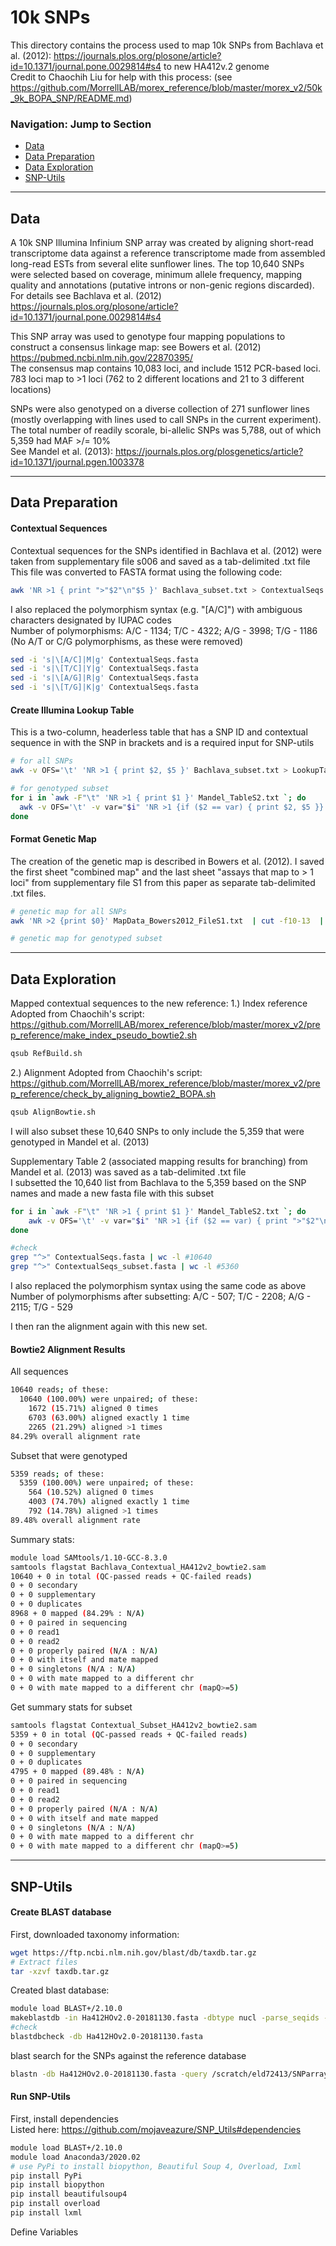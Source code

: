 # 10k SNPs

This directory contains the process used to map 10k SNPs from Bachlava et al. (2012): https://journals.plos.org/plosone/article?id=10.1371/journal.pone.0029814#s4 to new HA412v.2 genome  
Credit to Chaochih Liu for help with this process: (see https://github.com/MorrellLAB/morex_reference/blob/master/morex_v2/50k_9k_BOPA_SNP/README.md)

### Navigation: Jump to Section

- [Data](#data)
- [Data Preparation](#data-preparation)
- [Data Exploration](#data-exploration)
- [SNP-Utils](#snp-utils)

---

## Data

A 10k SNP Illumina Infinium SNP array was created by aligning short-read transcriptome data against a reference transcriptome made from assembled long-read ESTs from several elite sunflower lines. The top 10,640 SNPs were selected based on coverage, minimum allele frequency, mapping quality and annotations (putative introns or non-genic regions discarded).  
For details see Bachlava et al. (2012) https://journals.plos.org/plosone/article?id=10.1371/journal.pone.0029814#s4  

This SNP array was used to genotype four mapping populations to construct a consensus linkage map: see Bowers et al. (2012) https://pubmed.ncbi.nlm.nih.gov/22870395/  
The consensus map contains 10,083 loci, and include 1512 PCR-based loci. 783 loci map to >1 loci (762 to 2 different locations and 21 to 3 different locations)

SNPs were also genotyped on a diverse collection of 271 sunflower lines (mostly overlapping with lines used to call SNPs in the current experiment). The total number of readily scorale, bi-allelic SNPs was 5,788, out of which 5,359 had MAF >/= 10%  
See Mandel et al. (2013): https://journals.plos.org/plosgenetics/article?id=10.1371/journal.pgen.1003378

---
## Data Preparation

#### Contextual Sequences
Contextual sequences for the SNPs identified in Bachlava et al. (2012) were taken from supplementary file s006 and saved as a tab-delimited .txt file  
This file was converted to FASTA format using the following code:

```bash
awk 'NR >1 { print ">"$2"\n"$5 }' Bachlava_subset.txt > ContextualSeqs.fasta
```

I also replaced the polymorphism syntax (e.g. "[A/C]") with ambiguous characters designated by IUPAC codes  
Number of polymorphisms: A/C - 1134; T/C - 4322; A/G - 3998; T/G - 1186 (No A/T or C/G polymorphisms, as these were removed)
```bash
sed -i 's|\[A/C]|M|g' ContextualSeqs.fasta
sed -i 's|\[T/C]|Y|g' ContextualSeqs.fasta
sed -i 's|\[A/G]|R|g' ContextualSeqs.fasta
sed -i 's|\[T/G]|K|g' ContextualSeqs.fasta
```

#### Create Illumina Lookup Table  
This is a two-column, headerless table that has a SNP ID and contextual sequence in with the SNP in brackets and is a required input for SNP-utils  

```bash
# for all SNPs
awk -v OFS='\t' 'NR >1 { print $2, $5 }' Bachlava_subset.txt > LookupTable_All.txt

# for genotyped subset
for i in `awk -F"\t" 'NR >1 { print $1 }' Mandel_TableS2.txt `; do
  awk -v OFS='\t' -v var="$i" 'NR >1 {if ($2 == var) { print $2, $5 }}' Bachlava_subset.txt >> LookupTable_MandelSub.txt
done
```

#### Format Genetic Map
The creation of the genetic map is described in Bowers et al. (2012). I saved the first sheet "combined map" and the last sheet "assays that map to > 1 loci" from supplementary file S1 from this paper as separate tab-delimited .txt files.

```bash
# genetic map for all SNPs
awk 'NR >2 {print $0}' MapData_Bowers2012_FileS1.txt  | cut -f10-13  | awk '{print $3,$1,$4,"-"FNR}' OFS='\t' > SNP_all_Genetic_Map.txt

# genetic map for genotyped subset

```

---

## Data Exploration

Mapped contextual sequences to the new reference:
1.) Index reference  
Adopted from Chaochih's script: https://github.com/MorrellLAB/morex_reference/blob/master/morex_v2/prep_reference/make_index_pseudo_bowtie2.sh  

```bash
qsub RefBuild.sh
```

2.) Alignment
Adopted from Chaochih's script: https://github.com/MorrellLAB/morex_reference/blob/master/morex_v2/prep_reference/check_by_aligning_bowtie2_BOPA.sh

```bash
qsub AlignBowtie.sh
```

I will also subset these 10,640 SNPs to only include the 5,359 that were genotyped in Mandel et al. (2013)  

Supplementary Table 2 (associated mapping results for branching) from Mandel et al. (2013) was saved as a tab-delimited .txt file  
I subsetted the 10,640 list from Bachlava to the 5,359 based on the SNP names and made a new fasta file with this subset
```bash
for i in `awk -F"\t" 'NR >1 { print $1 }' Mandel_TableS2.txt `; do
	awk -v OFS='\t' -v var="$i" 'NR >1 {if ($2 == var) { print ">"$2"\n"$5 }}' Bachlava_subset.txt >> ContextualSeqs_subset.fasta
done
```
```bash
#check
grep "^>" ContextualSeqs.fasta | wc -l #10640
grep "^>" ContextualSeqs_subset.fasta | wc -l #5360
```

I also replaced the polymorphism syntax using the same code as above  
Number of polymorphisms after subsetting: A/C - 507; T/C - 2208; A/G - 2115; T/G - 529  

I then ran the alignment again with this new set.

#### Bowtie2 Alignment Results
All sequences
```bash
10640 reads; of these:
  10640 (100.00%) were unpaired; of these:
    1672 (15.71%) aligned 0 times
    6703 (63.00%) aligned exactly 1 time
    2265 (21.29%) aligned >1 times
84.29% overall alignment rate
```

Subset that were genotyped
```bash
5359 reads; of these:
  5359 (100.00%) were unpaired; of these:
    564 (10.52%) aligned 0 times
    4003 (74.70%) aligned exactly 1 time
    792 (14.78%) aligned >1 times
89.48% overall alignment rate
```

Summary stats:

```bash
module load SAMtools/1.10-GCC-8.3.0
samtools flagstat Bachlava_Contextual_HA412v2_bowtie2.sam
10640 + 0 in total (QC-passed reads + QC-failed reads)
0 + 0 secondary
0 + 0 supplementary
0 + 0 duplicates
8968 + 0 mapped (84.29% : N/A)
0 + 0 paired in sequencing
0 + 0 read1
0 + 0 read2
0 + 0 properly paired (N/A : N/A)
0 + 0 with itself and mate mapped
0 + 0 singletons (N/A : N/A)
0 + 0 with mate mapped to a different chr
0 + 0 with mate mapped to a different chr (mapQ>=5)
```
Get summary stats for subset
```bash
samtools flagstat Contextual_Subset_HA412v2_bowtie2.sam 
5359 + 0 in total (QC-passed reads + QC-failed reads)
0 + 0 secondary
0 + 0 supplementary
0 + 0 duplicates
4795 + 0 mapped (89.48% : N/A)
0 + 0 paired in sequencing
0 + 0 read1
0 + 0 read2
0 + 0 properly paired (N/A : N/A)
0 + 0 with itself and mate mapped
0 + 0 singletons (N/A : N/A)
0 + 0 with mate mapped to a different chr
0 + 0 with mate mapped to a different chr (mapQ>=5)
```

---

## SNP-Utils 

#### Create BLAST database

First, downloaded taxonomy information:
```bash
wget https://ftp.ncbi.nlm.nih.gov/blast/db/taxdb.tar.gz
# Extract files
tar -xzvf taxdb.tar.gz
```

Created blast database:
```bash
module load BLAST+/2.10.0
makeblastdb -in Ha412HOv2.0-20181130.fasta -dbtype nucl -parse_seqids -title "Ha412HOv2_DB"
#check
blastdbcheck -db Ha412HOv2.0-20181130.fasta
```

blast search for the SNPs against the reference database
```bash
blastn -db Ha412HOv2.0-20181130.fasta -query /scratch/eld72413/SNParray/ContextualSeqs_subset.fasta -out /scratch/eld72413/SNParray/Blast_Mandel_subsetSNPs.out
```

#### Run SNP-Utils
First, install dependencies  
Listed here: https://github.com/mojaveazure/SNP_Utils#dependencies
```bash
module load BLAST+/2.10.0 
module load Anaconda3/2020.02
# use PyPi to install biopython, Beautiful Soup 4, Overload, Ixml
pip install PyPi
pip install biopython
pip install beautifulsoup4
pip install overload
pip install lxml
```

Define Variables
```bash

```